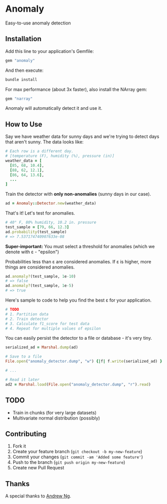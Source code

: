 # Anomaly

Easy-to-use anomaly detection

## Installation

Add this line to your application's Gemfile:

```ruby
gem "anomaly"
```

And then execute:

```sh
bundle install
```

For max performance (about 3x faster), also install the NArray gem:

```ruby
gem "narray"
```

Anomaly will automatically detect it and use it.

## How to Use

Say we have weather data for sunny days and we're trying to detect days that aren't sunny. The data looks like:

```ruby
# Each row is a different day.
# [temperature (F), humidity (%), pressure (in)]
weather_data = [
  [85, 68, 10.4],
  [88, 62, 12.1],
  [86, 64, 13.6],
  ...
]
```

Train the detector with **only non-anomalies** (sunny days in our case).

```ruby
ad = Anomaly::Detector.new(weather_data)
```

That's it! Let's test for anomalies.

```ruby
# 40° F, 80% humidity, 10.2 in. pressure
test_sample = [79, 66, 12.3]
ad.probability(test_sample)
# => 7.537174740907633e-08
```

**Super-important:** You must select a threshold for anomalies (which we denote with ε - "epsilon")

Probabilities less than ε are considered anomalies. If ε is higher, more things are considered anomalies.

``` ruby
ad.anomaly?(test_sample, 1e-10)
# => false
ad.anomaly?(test_sample, 1e-5)
# => true
```

Here's sample to code to help you find the best ε for your application.

```ruby
# TODO
# 1. Partition data
# 2. Train detector
# 3. Calculate f1_score for test data
# 4. Repeat for multiple values of epsilon
```

You can easily persist the detector to a file or database - it's very tiny.

```ruby
serialized_ad = Marshal.dump(ad)

# Save to a file
File.open("anomaly_detector.dump", "w") {|f| f.write(serialized_ad) }

# ...

# Read it later
ad2 = Marshal.load(File.open("anomaly_detector.dump", "r").read)
```

## TODO

- Train in chunks (for very large datasets)
- Multivariate normal distribution (possibly)

## Contributing

1. Fork it
2. Create your feature branch (`git checkout -b my-new-feature`)
3. Commit your changes (`git commit -am 'Added some feature'`)
4. Push to the branch (`git push origin my-new-feature`)
5. Create new Pull Request

## Thanks

A special thanks to [Andrew Ng](http://www.ml-class.org).
